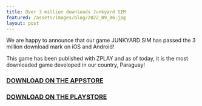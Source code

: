 ```yaml
---
title: Over 3 million downloads Junkyard SIM
featured: /assets/images/blog/2022_09_06.jpg
layout: post
---
```


We are happy to announce that our game JUNKYARD SIM has passed the 3 million download mark on iOS and Android!

This game has been published with ZPLAY and as of today, it is the most downloaded game developed in our country, Paraguay!

### [DOWNLOAD ON THE APPSTORE][0]

### [DOWNLOAD ON THE PLAYSTORE][1]


[0]: https://apps.apple.com/us/app/junkyard-sim/id1609890456
[1]: https://play.google.com/store/apps/details?id=play.roshka.junkyard